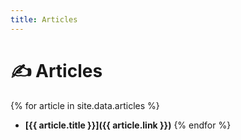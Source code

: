 ```yaml
---
title: Articles
---
```


# ✍️ Articles

{% for article in site.data.articles %}
- **[{{ article.title }}]({{ article.link }})**
{% endfor %}
